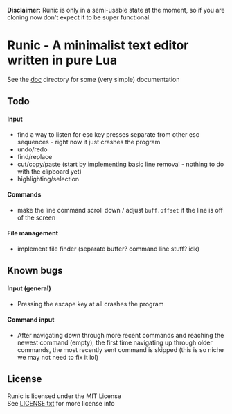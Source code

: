 **Disclaimer:** Runic is only in a semi-usable state at the
moment, so if you are cloning now don't expect it to be
super functional.

# Runic - A minimalist text editor written in pure Lua
See the [doc](doc/) directory for some (very simple)
documentation

## Todo
#### Input
- find a way to listen for esc key presses separate from other
  esc sequences - right now it just crashes the program
- undo/redo
- find/replace
- cut/copy/paste (start by implementing basic line removal - 
  nothing to do with the clipboard yet)
- highlighting/selection

#### Commands
- make the line command scroll down / adjust `buff.offset` if
  the line is off of the screen

#### File management
- implement file finder (separate buffer? command line stuff?
  idk)

## Known bugs
#### Input (general)
- Pressing the escape key at all crashes the program

#### Command input
- After navigating down through more recent commands and
  reaching the newest command (empty), the first time
  navigating up through older commands, the most recently
  sent command is skipped (this is so niche we may not need to
  fix it lol)

## License
Runic is licensed under the MIT License  
See [LICENSE.txt](LICENSE.txt) for more license info
